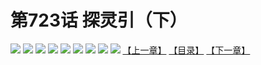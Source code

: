 # 第723话 探灵引（下）
![](https://mhpic.xiaomingtaiji.net/comic/D/斗破苍穹拆分版/723话GQV/1.jpg-zymk.middle.webp)
![](https://mhpic.xiaomingtaiji.net/comic/D/斗破苍穹拆分版/723话GQV/2.jpg-zymk.middle.webp)
![](https://mhpic.xiaomingtaiji.net/comic/D/斗破苍穹拆分版/723话GQV/3.jpg-zymk.middle.webp)
![](https://mhpic.xiaomingtaiji.net/comic/D/斗破苍穹拆分版/723话GQV/4.jpg-zymk.middle.webp)
![](https://mhpic.xiaomingtaiji.net/comic/D/斗破苍穹拆分版/723话GQV/5.jpg-zymk.middle.webp)
![](https://mhpic.xiaomingtaiji.net/comic/D/斗破苍穹拆分版/723话GQV/6.jpg-zymk.middle.webp)
![](https://mhpic.xiaomingtaiji.net/comic/D/斗破苍穹拆分版/723话GQV/7.jpg-zymk.middle.webp)
![](https://mhpic.xiaomingtaiji.net/comic/D/斗破苍穹拆分版/723话GQV/8.jpg-zymk.middle.webp)
![](https://mhpic.xiaomingtaiji.net/comic/D/斗破苍穹拆分版/723话GQV/9.jpg-zymk.middle.webp)
[【上一章】](./726.md)
[【目录】](./README.md)
[【下一章】](./728.md)
